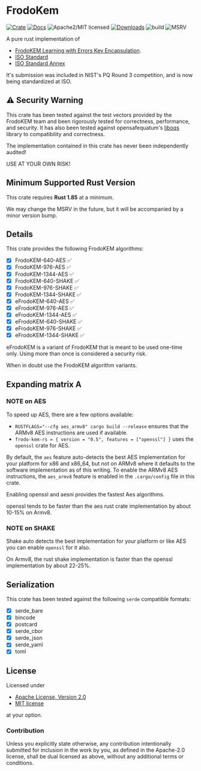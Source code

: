 # FrodoKem

[![Crate][crate-image]][crate-link]
[![Docs][docs-image]][docs-link]
![Apache2/MIT licensed][license-image]
[![Downloads][downloads-image]][crate-link]
![build](https://github.com/mikelodder7/frodoKem/actions/workflows/frodo-kem.yml/badge.svg)
![MSRV][msrv-image]

A pure rust implementation of 
- [FrodoKEM Learning with Errors Key Encapsulation](https://frodokem.org/files/FrodoKEM-specification-20210604.pdf).
- [ISO Standard](https://frodokem.org/files/FrodoKEM-standard_proposal-20230314.pdf)
- [ISO Standard Annex](https://frodokem.org/files/FrodoKEM-annex-20230418.pdf)

It's submission was included in NIST's PQ Round 3 competition, and is now being standardized at ISO.

## ⚠️ Security Warning

This crate has been tested against the test vectors provided by the FrodoKEM team
and been rigorously tested for correctness, performance, and security. It has 
also been tested against opensafequatum's [liboqs](https://github.com/open-quantum-safe/liboqs) library to compatibility and correctness.

The implementation contained in this crate has never been independently audited!

USE AT YOUR OWN RISK!

## Minimum Supported Rust Version

This crate requires **Rust 1.85** at a minimum.

We may change the MSRV in the future, but it will be accompanied by a minor
version bump.

## Details

This crate provides the following FrodoKEM algorithms:

- [x] FrodoKEM-640-AES ✅
- [x] FrodoKEM-976-AES ✅
- [x] FrodoKEM-1344-AES ✅
- [x] FrodoKEM-640-SHAKE ✅
- [x] FrodoKEM-976-SHAKE ✅
- [x] FrodoKEM-1344-SHAKE ✅
- [x] eFrodoKEM-640-AES ✅
- [x] eFrodoKEM-976-AES ✅
- [x] eFrodoKEM-1344-AES ✅
- [x] eFrodoKEM-640-SHAKE ✅
- [x] eFrodoKEM-976-SHAKE ✅
- [x] eFrodoKEM-1344-SHAKE ✅

eFrodoKEM is a variant of FrodoKEM that is meant to be used one-time only. Using more than once
is considered a security risk.

When in doubt use the FrodoKEM algorithm variants.

## Expanding matrix A

### NOTE on AES

To speed up AES, there are a few options available:

- `RUSTFLAGS="--cfg aes_armv8" cargo build --release` ensures that the ARMv8 AES instructions are used if available.
- `frodo-kem-rs = { version = "0.5", features = ["openssl"] }` uses the `openssl` crate for AES.

By default, the `aes` feature auto-detects the best AES implementation for your platform
for x86 and x86_64,
but not on ARMv8 where it defaults to the software implementation as of this writing.
To enable the ARMv8 AES instructions, the `aes_armv8` feature is enabled in the `.cargo/config` file in this crate.

Enabling openssl and aesni provides the fastest Aes algorithms.  

openssl tends to be faster than the aes rust crate implementation by about 10-15% on Armv8.

### NOTE on SHAKE
Shake auto detects the best implementation for your platform or like AES you can enable `openssl` for it also.

On Armv8, the rust shake implementation is faster than the openssl implementation by about 22-25%.

## Serialization

This crate has been tested against the following `serde` compatible formats:

- [x] serde_bare
- [x] bincode
- [x] postcard
- [x] serde_cbor
- [x] serde_json
- [x] serde_yaml
- [x] toml

## License

Licensed under

- [Apache License, Version 2.0](http://www.apache.org/licenses/LICENSE-2.0)
- [MIT license](http://opensource.org/licenses/MIT)

at your option.

### Contribution

Unless you explicitly state otherwise, any contribution intentionally
submitted for inclusion in the work by you, as defined in the Apache-2.0
license, shall be dual licensed as above, without any additional terms or
conditions.

[//]: # (badges)

[crate-image]: https://img.shields.io/crates/v/frodo-kem-rs.svg
[crate-link]: https://crates.io/crates/frodo-kem-rs
[docs-image]: https://docs.rs/frodo-kem-rs/badge.svg
[docs-link]: https://docs.rs/frodo-kem-rs/
[license-image]: https://img.shields.io/badge/license-Apache2.0/MIT-blue.svg
[downloads-image]: https://img.shields.io/crates/d/frodo-kem-rs.svg
[msrv-image]: https://img.shields.io/badge/rustc-1.85+-blue.svg